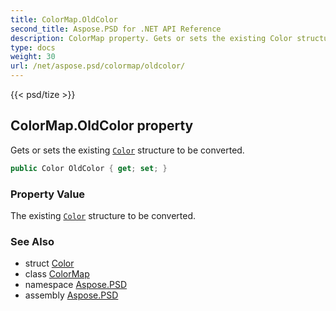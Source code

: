 ```yaml
---
title: ColorMap.OldColor
second_title: Aspose.PSD for .NET API Reference
description: ColorMap property. Gets or sets the existing Color structure to be converted
type: docs
weight: 30
url: /net/aspose.psd/colormap/oldcolor/
---
```

{{< psd/tize >}}
## ColorMap.OldColor property

Gets or sets the existing [`Color`](../../color/) structure to be converted.

```csharp
public Color OldColor { get; set; }
```

### Property Value

The existing [`Color`](../../color/) structure to be converted.

### See Also

* struct [Color](../../color/)
* class [ColorMap](../)
* namespace [Aspose.PSD](../../../aspose.psd/)
* assembly [Aspose.PSD](../../../)


